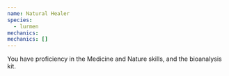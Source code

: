```yaml
---
name: Natural Healer
species:
  - lurmen
mechanics:
mechanics: []
---
```

You have proficiency in the Medicine and Nature skills, and the bioanalysis kit.

